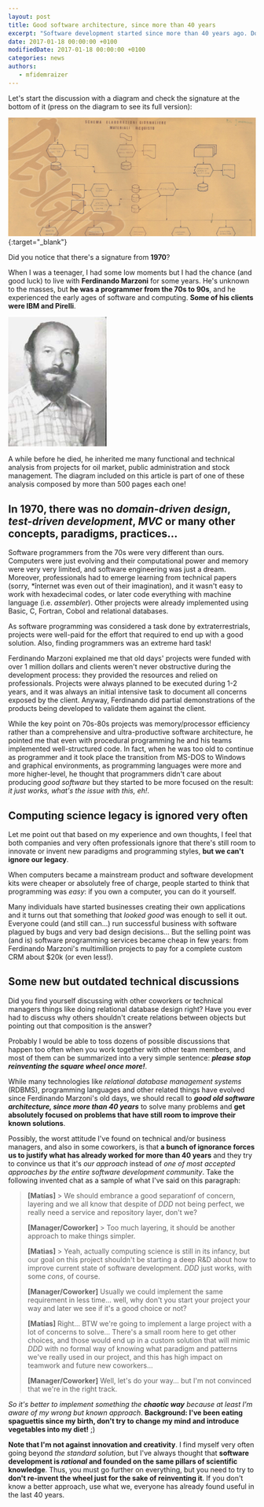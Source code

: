 ```yaml
---
layout: post
title: Good software architecture, since more than 40 years
excerpt: "Software development started since more than 40 years ago. Does our legacy should thrown away to reinvent the wheel every year?"
date: 2017-01-18 00:00:00 +0100
modifiedDate: 2017-01-18 00:00:00 +0100
categories: news
authors: 
   - mfidemraizer
---
```


Let's start the discussion with a diagram and check the signature at the bottom of it (press on the diagram to see its full version):

[![Diagram](/img/news/good-software-architecture-since-more-than-40-years/old-diagram-small.jpg)](/img/news/good-software-architecture-since-more-than-40-years/old-diagram.jpg){:target="_blank"}

Did you notice that there's a signature from **1970**? 

When I was a teenager, I had some low moments but I had the chance (and good luck) to live with **Ferdinando Marzoni** for some years. He's unknown to the masses, but **he was a programmer from the 70s to 90s**, and he experienced the early ages of software and computing. **Some of his clients were IBM and Pirelli**.

![Ferdinando Marzoni](/img/news/good-software-architecture-since-more-than-40-years/ferdinando-marzoni.jpg)

A while before he died, he inherited me many functional and technical analysis from projects for oil market, public administration and stock management. The diagram included on this article is part of one of these analysis composed by more than 500 pages each one!

## In 1970, there was no *domain-driven design*, *test-driven development*, *MVC* or many other concepts, paradigms, practices...

Software programmers from the 70s were very different than ours. Computers were just evolving and their computational power and memory were very very limited, and software engineering was just a dream. Moreover, professionals had to emerge learning from technical papers (sorry, *înternet was even out of their imagination), and it wasn't easy to work with hexadecimal codes, or later code everything with machine language (i.e. *assembler*). Other projects were already implemented using Basic, C, Fortran, Cobol and relational databases.

As software programming was considered a task done by extraterrestrials, projects were well-paid for the effort that required to end up with a good solution. Also, finding programmers was an extreme hard task!

Ferdinando Marzoni explained me that old days' projects were funded with over 1 million dollars and clients weren't never obstructive during the development process: they provided the resources and relied on professionals. Projects were always planned to be executed during 1-2 years, and it was always an initial intensive task to document all concerns exposed by the client. Anyway, Ferdinando did partial demonstrations of the products being developed to validate them against the client.

While the key point on 70s-80s projects was memory/processor efficiency rather than a comprehensive and ultra-productive software architecture, he pointed me that even with procedural programming he and his teams implemented well-structured code. In fact, when he was too old to continue as programmer and it took place the transition from MS-DOS to Windows and graphical environments, as programming languages were more and more higher-level, he thought that programmers didn't care about producing *good software* but they started to be more focused on the result: *it just works, what's the issue with this, eh!*.

## Computing science legacy is ignored very often

Let me point out that based on my experience and own thoughts, I feel that both companies and very often professionals ignore that there's still room to innovate or invent new paradigms and programming styles, **but we can't ignore our legacy**.

When computers became a mainstream product and software development kits were cheaper or absolutely free of charge, people started to think that programming was *easy*: if you own a computer, you can do it yourself.

Many individuals have started businesses creating their own applications and it turns out that something that *looked good* was enough to sell it out. Everyone could (and still can...) run successful business with software plagued by bugs and very bad design decisions... But the selling point was (and is) software programming services became cheap in few years: from Ferdinando Marzoni's multimillion projects to pay for a complete custom CRM about $20k (or even less!).

## Some new but outdated technical discussions

Did you find yourself discussing with other coworkers or technical managers things like doing relational database design right? Have you ever had to discuss why others shouldn't create relations between objects but pointing out that composition is the answer?

Probably I would be able to toss dozens of possible discussions that happen too often when you work together with other team members, and most of them can be summarized into a very simple sentence: ***please stop reinventing the square wheel once more!***.

While many technologies like *relational database management systems* (RDBMS), programming languages and other related things have evolved since Ferdinando Marzoni's old days, we should recall to ***good old software architecture, since more than 40 years*** to solve many problems and **get absolutely focused on problems that have still room to improve their known solutions**.

Possibly, the worst attitude I've found on technical and/or business managers, and also in some coworkers, is that **a bunch of ignorance forces us to justify what has already worked for more than 40 years** and they try to convince us that it's *our approach* instead of *one of most accepted approaches by the entire software development community*. Take the following invented chat as a sample of what I've said on this paragraph:

> **[Matías]** > We should embrance a good separationf of concern, layering and we all know that despite of *DDD* not being perfect, we really need a service and repository layer, don't we?
> 
> **[Manager/Coworker]** > Too much layering, it should be another approach to make things simpler.
> 
> **[Matias]** > Yeah, actually computing science is still in its infancy, but our goal on this project shouldn't be starting a deep R&D about how to improve current state of software development. *DDD* just works, with some *cons*, of course.
>
> **[Manager/Coworker]** Usually we could implement the same requirement in less time... well, why don't you start your project your way and later we see if it's a good choice or not?
>
> **[Matías]** Right... BTW we're going to implement a large project with a lot of concerns to solve... There's a small room here to get other choices, and those would end up in a custom solution that will mimic *DDD* with no formal way of knowing what paradigm and patterns we've really used in our project, and this has high impact on teamwork and future new coworkers...
>
> **[Manager/Coworker]** Well, let's do your way... but I'm not convinced that we're in the right track.

*So it's better to implement something the **chaotic way** because at least I'm aware of my wrong but known approach*. **Background: I've been eating spaguettis since my birth, don't try to change my mind and introduce vegetables into my diet!** ;)


**Note that I'm not against innovation and creativity**. I find myself very often going beyond *the standard solution*, but I've always thought that **software development is *rational* and founded on the same pillars of scientific knowledge**. Thus, you must go further on everything, but you need to try to **don't re-invent the wheel just for the sake of reinventing it**. If you don't know a better approach, use what we, everyone has already found useful in the last 40 years.